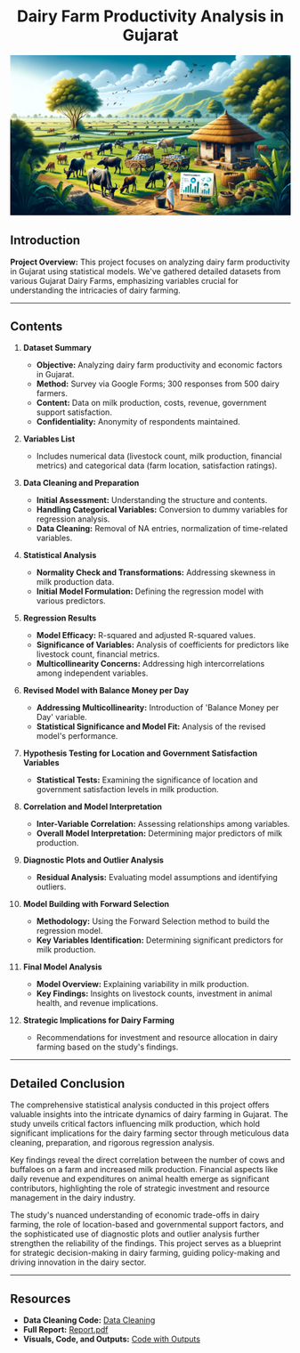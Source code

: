 <h1 align="center">
  <strong>Dairy Farm Productivity Analysis in Gujarat</strong>
</h1>

<p align="center">
  <img src="background.png" alt="Dairy Farm Image"/>
</p>


## Introduction

**Project Overview:** This project focuses on analyzing dairy farm productivity in Gujarat using statistical models. We've gathered detailed datasets from various Gujarat Dairy Farms, emphasizing variables crucial for understanding the intricacies of dairy farming.

---

## Contents

1. **Dataset Summary**
   - **Objective:** Analyzing dairy farm productivity and economic factors in Gujarat.
   - **Method:** Survey via Google Forms; 300 responses from 500 dairy farmers.
   - **Content:** Data on milk production, costs, revenue, government support satisfaction.
   - **Confidentiality:** Anonymity of respondents maintained.

2. **Variables List**
   - Includes numerical data (livestock count, milk production, financial metrics) and categorical data (farm location, satisfaction ratings).

3. **Data Cleaning and Preparation**
   - **Initial Assessment:** Understanding the structure and contents.
   - **Handling Categorical Variables:** Conversion to dummy variables for regression analysis.
   - **Data Cleaning:** Removal of NA entries, normalization of time-related variables.

4. **Statistical Analysis**
   - **Normality Check and Transformations:** Addressing skewness in milk production data.
   - **Initial Model Formulation:** Defining the regression model with various predictors.

5. **Regression Results**
   - **Model Efficacy:** R-squared and adjusted R-squared values.
   - **Significance of Variables:** Analysis of coefficients for predictors like livestock count, financial metrics.
   - **Multicollinearity Concerns:** Addressing high intercorrelations among independent variables.

6. **Revised Model with Balance Money per Day**
   - **Addressing Multicollinearity:** Introduction of 'Balance Money per Day' variable.
   - **Statistical Significance and Model Fit:** Analysis of the revised model's performance.

7. **Hypothesis Testing for Location and Government Satisfaction Variables**
   - **Statistical Tests:** Examining the significance of location and government satisfaction levels in milk production.

8. **Correlation and Model Interpretation**
   - **Inter-Variable Correlation:** Assessing relationships among variables.
   - **Overall Model Interpretation:** Determining major predictors of milk production.

9. **Diagnostic Plots and Outlier Analysis**
   - **Residual Analysis:** Evaluating model assumptions and identifying outliers.

10. **Model Building with Forward Selection**
    - **Methodology:** Using the Forward Selection method to build the regression model.
    - **Key Variables Identification:** Determining significant predictors for milk production.

11. **Final Model Analysis**
    - **Model Overview:** Explaining variability in milk production.
    - **Key Findings:** Insights on livestock counts, investment in animal health, and revenue implications.

12. **Strategic Implications for Dairy Farming**
    - Recommendations for investment and resource allocation in dairy farming based on the study's findings.

---

## Detailed Conclusion

The comprehensive statistical analysis conducted in this project offers valuable insights into the intricate dynamics of dairy farming in Gujarat. The study unveils critical factors influencing milk production, which hold significant implications for the dairy farming sector through meticulous data cleaning, preparation, and rigorous regression analysis.

Key findings reveal the direct correlation between the number of cows and buffaloes on a farm and increased milk production. Financial aspects like daily revenue and expenditures on animal health emerge as significant contributors, highlighting the role of strategic investment and resource management in the dairy industry.

The study's nuanced understanding of economic trade-offs in dairy farming, the role of location-based and governmental support factors, and the sophisticated use of diagnostic plots and outlier analysis further strengthen the reliability of the findings. This project serves as a blueprint for strategic decision-making in dairy farming, guiding policy-making and driving innovation in the dairy sector.

---

## Resources

  - **Data Cleaning Code:** [Data Cleaning](STAT371_Cleaning.ipynb)
- **Full Report:** [Report.pdf](Report.pdf)
- **Visuals, Code, and Outputs:** [Code with Outputs](FP_OLS.ipynb)
